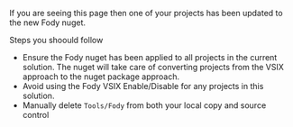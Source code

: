 If you are seeing this page then one of your projects has been updated to the new Fody nuget.

Steps you shoould follow

* Ensure the Fody nuget has been applied to all projects in the current solution. The nuget will take care of converting projects from the VSIX approach to the nuget package approach.
* Avoid using the Fody VSIX Enable/Disable for any projects in this solution.
* Manually delete `Tools/Fody` from both your local copy and source control